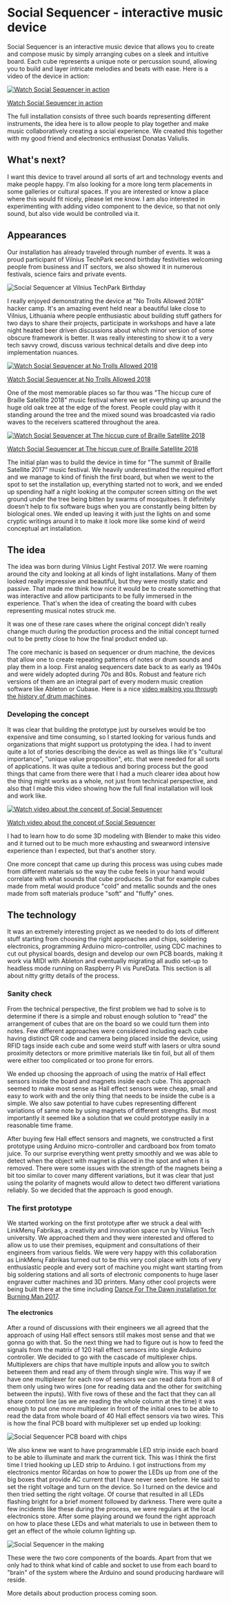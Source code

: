 # Social Sequencer - interactive music device

Social Sequencer is an interactive music device that allows you to create and compose music by simply arranging cubes on a sleek and intuitive board. Each cube represents a unique note or percussion sound, allowing you to build and layer intricate melodies and beats with ease. Here is a video of the device in action:

[![Watch Social Sequencer in action](https://img.youtube.com/vi/Z0HU_UhfQMs/0.jpg)](https://www.youtube.com/watch?v=Z0HU_UhfQMs)

[Watch Social Sequencer in action](https://www.youtube.com/watch?v=Z0HU_UhfQMs)

The full installation consists of three such boards representing different instruments, the idea here is to allow people to play together and make music collaboratively creating a social experience. We created this together with my good friend and electronics enthusiast Donatas Valiulis.


## What's next?

I want this device to travel around all sorts of art and technology events and make people happy. I'm also looking for a more long term placements in some galleries or cultural spaces. If you are interested or know a place where this would fit nicely, please let me know. I am also interested in experimenting with adding video component to the device, so that not only sound, but also vide would be controlled via it.


## Appearances

Our installation has already traveled through number of events. It was a proud participant of Vilnius TechPark second birthday festivities welcoming people from business and IT sectors, we also showed it in numerous festivals, science fairs and private events.

![Social Sequencer at Vilnius TechPark Birthday](https://tamulaitis.lt/images/social-sequencer/social-sequencer-at-vilnius-tech-park-birthday.jpg)

I really enjoyed demonstrating the device at "No Trolls Allowed 2018" hacker camp. It's an amazing event held near a beautiful lake close to Vilnius, Lithuania where people enthusiastic about building stuff gathers for two days to share their projects, participate in workshops and have a late night heated beer driven discussions about which minor version of some obscure framework is better. It was really interesting to show it to a very tech savvy crowd, discuss various technical details and dive deep into implementation nuances.

[![Watch Social Sequencer at No Trolls Allowed 2018](https://img.youtube.com/vi/PNnxecppm_s/0.jpg)](https://www.youtube.com/watch?v=PNnxecppm_s)

[Watch Social Sequencer at No Trolls Allowed 2018](https://www.youtube.com/watch?v=PNnxecppm_s)

One of the most memorable places so far thou was "The hiccup cure of Braille Satellite 2018" music festival where we set everything up around the huge old oak tree at the edge of the forest. People could play with it standing around the tree and the mixed sound was broadcasted via radio waves to the receivers scattered throughout the area.

[![Watch Social Sequencer at The hiccup cure of Braille Satellite 2018](https://img.youtube.com/vi/ca_Rx9CVtXs/0.jpg)](https://www.youtube.com/watch?v=ca_Rx9CVtXs)

[Watch Social Sequencer at The hiccup cure of Braille Satellite 2018](https://www.youtube.com/watch?v=ca_Rx9CVtXs)

The initial plan was to build the device in time for "The summit of Braille Satellite 2017" music festival. We heavily underestimated the required effort and we manage to kind of finish the first board, but when we went to the spot to set the installation up, everything started not to work, and we ended up spending half a night looking at the computer screen sitting on the wet ground under the tree being bitten by swarms of mosquitoes. It definitely doesn't help to fix software bugs when you are constantly being bitten by biological ones. We ended up leaving it with just the lights on and some cryptic writings around it to make it look more like some kind of weird conceptual art installation.


## The idea

The idea was born during Vilnius Light Festival 2017. We were roaming around the city and looking at all kinds of light installations. Many of them looked really impressive and beautiful, but they were mostly static and passive. That made me think how nice it would be to create something that was interactive and allow participants to be fully immersed in the experience. That's when the idea of creating the board with cubes representing musical notes struck me.

It was one of these rare cases where the original concept didn't really change much during the production process and the initial concept turned out to be pretty close to how the final product ended up.

The core mechanic is based on sequencer or drum machine, the devices that allow one to create repeating patterns of notes or drum sounds and play them in a loop. First analog sequencers date back to as early as 1940s and were widely adopted during 70s and 80s. Robust and feature rich versions of them are an integral part of every modern music creation software like Ableton or Cubase. Here is a nice [video walking you through the history of drum machines](https://www.youtube.com/watch?v=4d89S-jOsfY).


### Developing the concept

It was clear that building the prototype just by ourselves would be too expensive and time consuming, so I started looking for various funds and organizations that might support us prototyping the idea. I had to invent quite a lot of stories describing the device as well as things like it's "cultural importance", "unique value proposition", etc. that were needed for all sorts of applications. It was quite a tedious and boring process but the good things that came from there were that I had a much clearer idea about how the thing might works as a whole, not just from technical perspective, and also that I made this video showing how the full final installation will look and work like.

[![Watch video about the concept of Social Sequencer](https://img.youtube.com/vi/IUYDgTF7VVw/0.jpg)](https://www.youtube.com/watch?v=IUYDgTF7VVw)

[Watch video about the concept of Social Sequencer](https://www.youtube.com/watch?v=IUYDgTF7VVw)

I had to learn how to do some 3D modeling with Blender to make this video and it turned out to be much more exhausting and swearword intensive experience than I expected, but that's another story.

One more concept that came up during this process was using cubes made from different materials so the way the cube feels in your hand would correlate with what sounds that cube produces. So that for example cubes made from metal would produce "cold" and metallic sounds and the ones made from soft materials produce "soft" and "fluffy" ones.

## The technology

It was an extremely interesting project as we needed to do lots of different stuff starting from choosing the right approaches and chips, soldering electronics, programming Arduino micro-controller, using CDC machines to cut out physical boards, design and develop our own PCB boards, making it work via MIDI with Ableton and eventually migrating all audio set-up to headless mode running on Raspberry Pi vis PureData. This section is all about nitty gritty details of the process.

### Sanity check

From the technical perspective, the first problem we had to solve is to determine if there is a simple and robust enough solution to "read" the arrangement of cubes that are on the board so we could turn them into notes. Few different approaches were considered including each cube having distinct QR code and camera being placed inside the device, using RFID tags inside each cube and some weird stuff with lasers or ultra sound proximity detectors or more primitive materials like tin foil, but all of them were either too complicated or too prone for errors.

We ended up choosing the approach of using the matrix of Hall effect sensors inside the board and magnets inside each cube. This approach seemed to make most sense as Hall effect sensors were cheap, small and easy to work with and the only thing that needs to be inside the cube is a simple. We also saw potential to have cubes representing different variations of same note by using magnets of different strengths. But most importantly it seemed like a solution that we could prototype easily in a reasonable time frame.

After buying few Hall effect sensors and magnets, we constructed a first prototype using Arduino micro-controller and cardboard box from tomato juice. To our surprise everything went pretty smoothly and we was able to detect when the object with magnet is placed in the spot and when it is removed. There were some issues with the strength of the magnets being a bit too similar to cover many different variations, but it was clear that just using the polarity of magnets would allow to detect two different variations reliably. So we decided that the approach is good enough.


### The first prototype

We started working on the first prototype after we struck a deal with LinkMenų Fabrikas, a creativity and innovation space run by Vilnius Tech university. We approached them and they were interested and offered to allow us to use their premises, equipment and consultations of their engineers from various fields. We were very happy with this collaboration as LinkMenų Fabrikas turned out to be this very cool place with lots of very enthusiastic people and every sort of machine you might want starting from big soldering stations and all sorts of electronic components to huge laser engraver cutter machines and 3D printers. Many other cool projects were being built there at the time including [Dance For The Dawn installation for Burning Man 2017](https://www.youtube.com/watch?v=if3FAu5F1WI).


#### The electronics

After a round of discussions with their engineers we all agreed that the approach of using Hall effect sensors still makes most sense and that we gonna go with that. So the next thing we had to figure out is how to feed the signals from the matrix of 120 Hall effect sensors into single Arduino controller. We decided to go with the cascade of multiplexer chips. Multiplexers are chips that have multiple inputs and allow you to switch between them and read any of them through single wire. This way if we have one multiplexer for each row of sensors we can read data from all 8 of them only using two wires (one for reading data and the other for switching between the inputs). With five rows of these and the fact that they can all share control line (as we are reading the whole column at the time) it was enough to put one more multiplexer in front of the initial ones to be able to read the data from whole board of 40 Hall effect sensors via two wires. This is how the final PCB board with multiplexer set up ended up looking:

![Social Sequencer PCB board with chips](https://tamulaitis.lt/images/social-sequencer/social-sequencer-pcb-board-with-chips.jpg)

We also knew we want to have programmable LED strip inside each board to be able to illuminate and mark the current tick. This was I think the first time I tried hooking up LED strip to Arduino. I got instructions from my electronics mentor Ričardas on how to power the LEDs up from one of the big boxes that provide AC current that I have never seen before. He said to set the right voltage and turn on the device. So I turned on the device and then tried setting the right voltage. Of course that resulted in all LEDs flashing bright for a brief moment followed by darkness. There were quite a few incidents like these during the process, we were regulars at the local electronics store. After some playing around we found the right approach on how to place these LEDs and what materials to use in between them to get an effect of the whole column lighting up.

<!-- Photos or videos pf LED strip -->
![Social Sequencer in the making](https://tamulaitis.lt/images/social-sequencer/social-sequencer-two-boards-testing.jpg)

These were the two core components of the boards. Apart from that we only had to think what kind of cable and socket to use from each board to "brain" of the system where the Arduino and sound producing hardware will reside.

More details about production process coming soon.